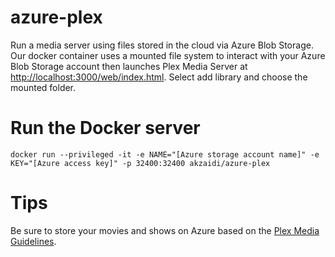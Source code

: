 # azure-plex
Run a media server using files stored in the cloud via Azure Blob Storage. Our docker container uses a mounted file system to interact with your Azure Blob Storage account then launches Plex Media Server at <a href="http://localhost:32400/web/index.html">http://localhost:3000/web/index.html</a>. Select add library and choose the mounted folder. 

# Run the Docker server
```docker run --privileged -it -e NAME="[Azure storage account name]" -e KEY="[Azure access key]" -p 32400:32400 akzaidi/azure-plex ```

# Tips
Be sure to store your movies and shows on Azure based on the  <a href="https://support.plex.tv/hc/en-us/categories/200028098">Plex Media Guidelines</a>.
